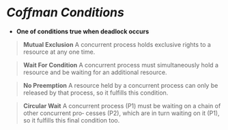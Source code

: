 # *Coffman Conditions*

* **One of conditions true when deadlock occurs**

> **Mutual Exclusion**
> A concurrent process holds exclusive rights to a resource at any one time.

> **Wait For Condition**
> A concurrent process must simultaneously hold a resource and be waiting for an additional resource.

> **No Preemption**
> A resource held by a concurrent process can only be released by that process, so it fulfills this condition.

> **Circular Wait**
> A concurrent process (P1) must be waiting on a chain of other concurrent pro‐ cesses (P2), which are in turn waiting on it (P1), so it fulfills this final condition too.
